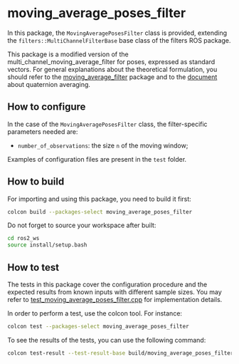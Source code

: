 # moving_average_poses_filter

In this package, the `MovingAveragePosesFilter` class is provided, extending the `filters::MultiChannelFilterBase` base class of the filters ROS package.

This package is a modified version of the multi_channel_moving_average_filter for poses, expressed as standard vectors. For general explanations about the theoretical formulation, you should refer to the [moving_average_filter](https://bitbucket.org/eferre89/unisa_acg_ros2/src/2c385eb03b2ab5d1fd4721a75a791cbf315cefcc/filters/moving_average_filter/README.md?at=feature%2Fmoving_average_filter_utility) package and to the [document](https://bitbucket.org/eferre89/unisa_acg_ros2/src/584bc4ede331b87af23bec3befb2b6350ca38e3d/filters/moving_average_poses_filter/doc/NASA%20-%202007%20-%20Quaternion%20Averaging.pdf?at=feature%2Fmoving_average_poses_filter) about quaternion averaging.

## How to configure

In the case of the `MovingAveragePosesFilter` class, the filter-specific parameters needed are:

- `number_of_observations`: the size `n` of the moving window;

Examples of configuration files are present in the `test` folder.

## How to build

For importing and using this package, you need to build it first:

```sh
colcon build --packages-select moving_average_poses_filter
```

Do not forget to source your workspace after built:
```sh
cd ros2_ws
source install/setup.bash
```

## How to test
The tests in this package cover the configuration procedure and the expected results from known inputs with different sample sizes. You may refer to [test_moving_average_poses_filter.cpp](https://bitbucket.org/eferre89/unisa_acg_ros2/src/deec2dab0456ab938d34008f8a94a1831b84e437/filters/moving_average_poses_filter/test/test_moving_average_poses_filter.cpp?at=feature%2Fmoving_average_poses_filter) for implementation details.

In order to perform a test, use the colcon tool. For instance:
```sh
colcon test --packages-select moving_average_poses_filter
```

To see the results of the tests, you can use the following command:
```sh
colcon test-result --test-result-base build/moving_average_poses_filter --verbose
```
